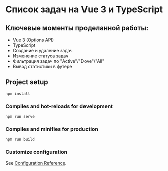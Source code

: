 # Список задач на Vue 3 и TypeScript

## Ключевые моменты проделанной работы:

- Vue 3 (Options API)
- TypeScript
- Создание и удаление задач
- Изменение статуса задач
- Фильтрация задач по "Active"/"Dove"/"All"
- Вывод статистики в футере

## Project setup

```
npm install
```

### Compiles and hot-reloads for development

```
npm run serve
```

### Compiles and minifies for production

```
npm run build
```

### Customize configuration

See [Configuration Reference](https://cli.vuejs.org/config/).
